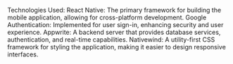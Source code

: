 Technologies Used:
React Native: The primary framework for building the mobile application, allowing for cross-platform development.
Google Authentication: Implemented for user sign-in, enhancing security and user experience.
Appwrite: A backend server that provides database services, authentication, and real-time capabilities.
Nativewind: A utility-first CSS framework for styling the application, making it easier to design responsive interfaces.

